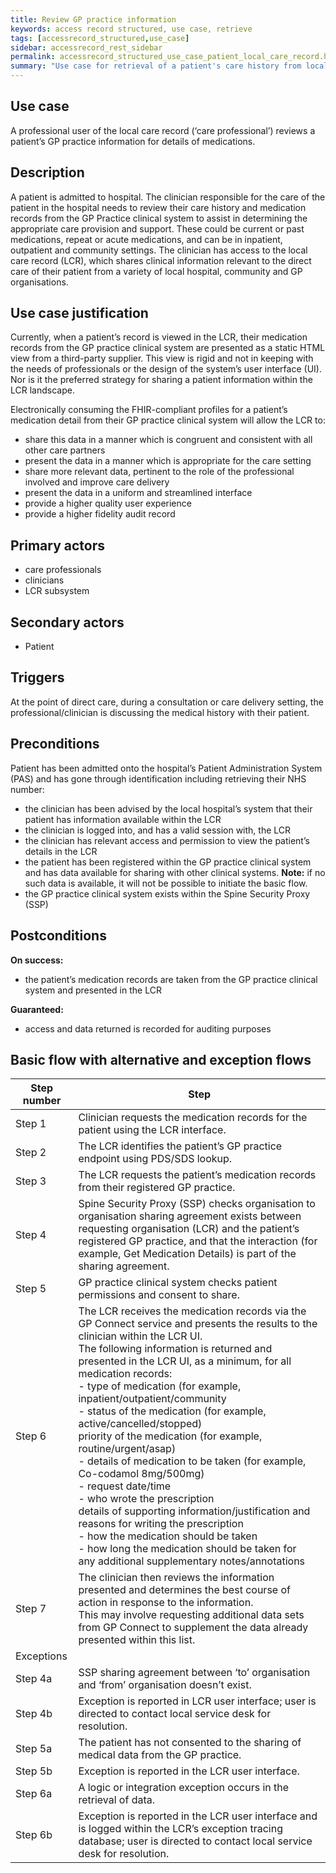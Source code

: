 ```yaml
---
title: Review GP practice information
keywords: access record structured, use case, retrieve
tags: [accessrecord_structured,use_case]
sidebar: accessrecord_rest_sidebar
permalink: accessrecord_structured_use_case_patient_local_care_record.html
summary: "Use case for retrieval of a patient's care history from local care record on GP system"
---
```


## Use case ##
A professional user of the local care record (‘care professional’) reviews a patient’s GP practice information for details of medications.

## Description ##
A patient is admitted to hospital. The clinician responsible for the care of the patient in the hospital needs to review their care history and medication records from the GP Practice clinical system to assist in determining the appropriate care provision and support. These could be current or past medications, repeat or acute medications, and can be in inpatient, outpatient and community settings. The clinician has access to the local care record (LCR), which shares clinical information relevant to the direct care of their patient from a variety of local hospital, community and GP organisations.

## Use case justification ##
Currently, when a patient’s record is viewed in the LCR, their medication records from the GP practice clinical system are presented as a static HTML view from a third-party supplier. This view is rigid and not in keeping with the needs of professionals or the design of the system’s user interface (UI). Nor is it the preferred strategy for sharing a patient information within the LCR landscape. 

Electronically consuming the FHIR-compliant profiles for a patient’s medication detail from their GP practice clinical system will allow the LCR to:
-	share this data in a manner which is congruent and consistent with all other care partners
-	present the data in a manner which is appropriate for the care setting
-	share more relevant data, pertinent to the role of the professional involved and improve care delivery
-	present the data in a uniform and streamlined interface
-	provide a higher quality user experience
-	provide a higher fidelity audit record

## Primary actors ##
- care professionals
-	clinicians
-	LCR subsystem

## Secondary actors ##
- Patient

## Triggers ##
At the point of direct care, during a consultation or care delivery setting, the professional/clinician is discussing the medical history with their patient.

## Preconditions ##
Patient has been admitted onto the hospital’s Patient Administration System (PAS) and has gone through identification including retrieving their NHS number:
 -	the clinician has been advised by the local hospital’s system that their patient has information available within the LCR
 -	the clinician is logged into, and has a valid session with, the LCR
 -	the clinician has relevant access and permission to view the patient’s details in the LCR
 -	the patient has been registered within the GP practice clinical system and has data available for sharing with other clinical systems. **Note:** if no such data is available, it will not be possible to initiate the basic flow.
 -	the GP practice clinical system exists within the Spine Security Proxy (SSP)


## Postconditions ##

**On success:**
- the patient’s medication records are taken from the GP practice clinical system and presented in the LCR

**Guaranteed:**
-	 access and data returned is recorded for auditing purposes

## Basic flow with alternative and exception flows ##

 

| Step number | Step |
| ---- | -------------- | 
| Step 1 | Clinician requests the medication records for the patient using the LCR interface. |
| Step 2 | The LCR identifies the patient’s GP practice endpoint using PDS/SDS lookup. |
| Step 3 | The LCR requests the patient’s medication records from their registered GP practice. |
| Step 4 | Spine Security Proxy (SSP) checks organisation to organisation sharing agreement exists between requesting organisation (LCR) and the patient’s registered GP practice, and that the interaction (for example, Get Medication Details) is part of the sharing agreement. |
| Step 5 | GP practice clinical system checks patient permissions and consent to share. | 
| Step 6 | 	The LCR receives the medication records via the GP Connect service and presents the results to the clinician within the LCR UI.<br>The following information is returned and presented in the LCR UI, as a minimum, for all medication records:<br>- type of medication (for example, inpatient/outpatient/community<br>- status of the medication (for example, active/cancelled/stopped)<br>priority of the medication (for example, routine/urgent/asap)<br>- details of medication to be taken (for example, Co-codamol 8mg/500mg)<br>- request date/time<br>- who wrote the prescription<br>details of supporting information/justification and reasons for writing the prescription<br>- how the medication should be taken<br>- how long the medication should be taken for<br>any additional supplementary notes/annotations | 	
| Step 7 | The clinician then reviews the information presented and determines the best course of action in response to the information.<br>This may involve requesting additional data sets from GP Connect to supplement the data already presented within this list. | 
| Exceptions |  | 
| Step 4a | SSP sharing agreement between ‘to’ organisation and ‘from’ organisation doesn’t exist. | 
| Step 4b | Exception is reported in LCR user interface; user is directed to contact local service desk for resolution. | 
| Step 5a | The patient has not consented to the sharing of medical data from the GP practice. | 
| Step 5b | Exception is reported in the LCR user interface. | 
| Step 6a | A logic or integration exception occurs in the retrieval of data. | 
| Step 6b | Exception is reported in the LCR user interface and is logged within the LCR’s exception tracing database; user is directed to contact local service desk for resolution. | 


